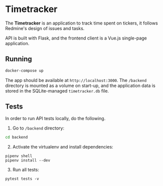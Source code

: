 # Timetracker

The **Timetracker** is an application to track time spent on tickers, it follows Redmine's design of issues and tasks.

API is built with Flask, and the frontend client is a Vue.js single-page application.

## Running

```bash
docker-compose up
```

The app should be available at `http://localhost:3000`.
The `/backend` directory is mounted as a volume on start-up, and the application data is stored in the SQLite-managed `timetracker.db`
file.

## Tests

In order to run API tests locally, do the following.

1. Go to `/backend` directory:

```bash
cd backend
```

2. Activate the virtualenv and install dependencies:

```
pipenv shell
pipenv install --dev
```

3. Run all tests:

```
pytest tests -v
```
